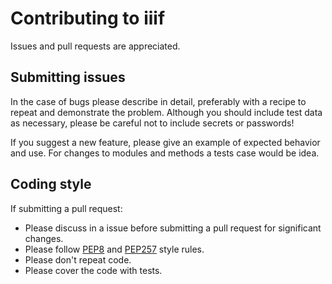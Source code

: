 # Contributing to iiif

Issues and pull requests are appreciated.

## Submitting issues

In the case of bugs please describe in detail, preferably with a recipe to repeat and demonstrate the problem. Although you should include test data as necessary, please be careful not to include secrets or passwords!

If you suggest a new feature, please give an example of expected behavior and use. For changes to modules and methods a tests case would be idea.

## Coding style

If submitting a pull request:

   * Please discuss in a issue before submitting a pull request for significant changes.
   * Please follow [PEP8](https://www.python.org/dev/peps/pep-0008/) and [PEP257](https://www.python.org/dev/peps/pep-0257/) style rules.
   * Please don't repeat code.
   * Please cover the code with tests.


